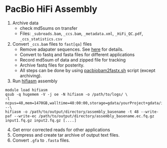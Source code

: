 # PacBio HiFi Assembly

1. Archive data
    - check md5sums on transfer
    - Files: `_subreads.bam`, `_ccs.bam`, `_metadata.xml`, `_HiFi_QC.pdf`, `_ccs_statistics.csv` 
2. Convert `_ccs.bam` files to `fast[qa]` files
    - Remove adapater sequences. See [here](https://doi.org/10.1186/s12864-022-08375-1) for details.
    - Convert to fastq and fasta files for different applications
    - Record md5sum of data and zipped file for tracking
    - Archive fastq files for posterity.
    - All steps can be done by using [pacbiobam2fastx.sh](https://github.com/kango2/pogo/blob/main/hifiasm/pacbiobam2fastx.sh) script (except archiving).
3. Run [hifiasm](https://github.com/chhylp123/hifiasm) assembly

```
module load hifiasm
qsub -q hugemem -V -j oe -N hifiasm -o /path/to/logs/ \
-l ncpus=48,mem=1470GB,walltime=48:00:00,storage=gdata/yourProject+gdata/if89 --\
hifiasm -o /path/to/output/directory/assembly_basename -t 48 --write-paf --write-ec /path/to/output/directory/assembly_basename.ec.fq.gz input1.fq.gz input2.fq.gz [....]
```

4. Get error corrected reads for other applications
5. Compress and create tar archive of output text files. 
6. Convert `.gfa` to `.fasta` files.
